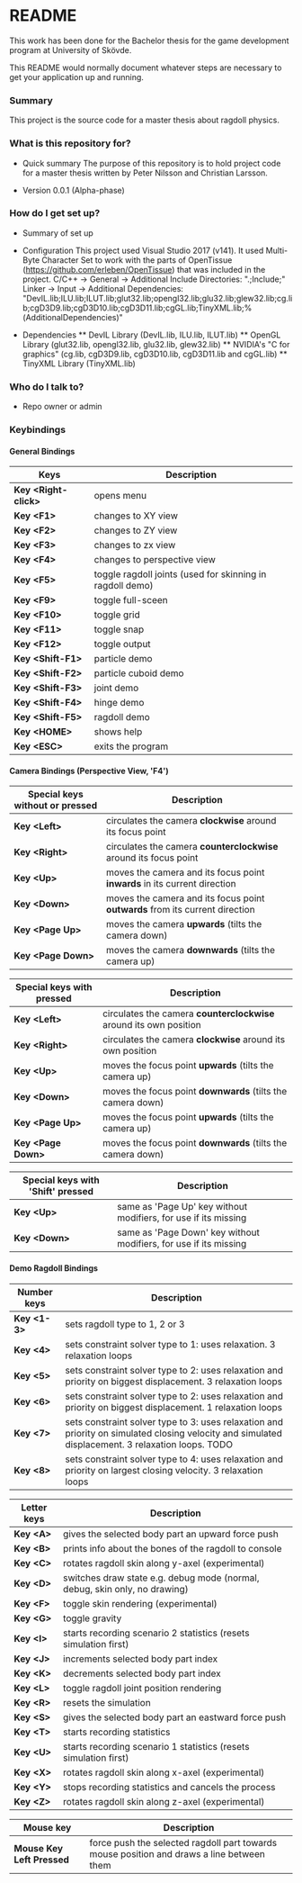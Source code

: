 # README #

This work has been done for the Bachelor thesis for the game development program at University of Skövde.

This README would normally document whatever steps are necessary to get your application up and running.

### Summary ###

This project is the source code for a master thesis about ragdoll physics.

### What is this repository for? ###

* Quick summary
The purpose of this repository is to hold project code for a master thesis written by Peter Nilsson and Christian Larsson.

* Version
0.0.1 (Alpha-phase)

### How do I get set up? ###

* Summary of set up

* Configuration
This project used Visual Studio 2017 (v141).
It used Multi-Byte Character Set to work with the parts of OpenTissue (https://github.com/erleben/OpenTissue) that was included in the project.
C/C++ -> General -> Additional Include Directories: ".;Include;"
Linker -> Input -> Additional Dependencies: "DevIL.lib;ILU.lib;ILUT.lib;glut32.lib;opengl32.lib;glu32.lib;glew32.lib;cg.lib;cgD3D9.lib;cgD3D10.lib;cgD3D11.lib;cgGL.lib;TinyXML.lib;%(AdditionalDependencies)"

* Dependencies
** DevIL Library (DevIL.lib, ILU.lib, ILUT.lib)
** OpenGL Library (glut32.lib, opengl32.lib, glu32.lib, glew32.lib)
** NVIDIA's "C for graphics" (cg.lib, cgD3D9.lib, cgD3D10.lib, cgD3D11.lib and cgGL.lib)
** TinyXML Library (TinyXML.lib)

### Who do I talk to? ###

* Repo owner or admin

### Keybindings ###

#### General Bindings ####

| Keys					| Description														    |
| --------------------- | --------------------------------------------------------- |
| **Key \<Right-click\>** | opens menu 											    |
| **Key \<F1\>**			| changes to XY view									    |
| **Key \<F2\>**			| changes to ZY view									    |
| **Key \<F3\>**			| changes to zx view									    |
| **Key \<F4\>**			| changes to perspective view							    |
| **Key \<F5\>**			| toggle ragdoll joints (used for skinning in ragdoll demo) |
| **Key \<F9\>**			| toggle full-sceen											|
| **Key \<F10\>**			| toggle grid												|
| **Key \<F11\>**			| toggle snap												|
| **Key \<F12\>**			| toggle output												|
| **Key \<Shift-F1\>**	| particle demo												|
| **Key \<Shift-F2\>**	| particle cuboid demo										|
| **Key \<Shift-F3\>**	| joint demo												|
| **Key \<Shift-F4\>**	| hinge demo												|
| **Key \<Shift-F5\>**	| ragdoll demo												|
| **Key \<HOME\>**		| shows help												|
| **Key \<ESC\>**			| exits the program											|

#### Camera Bindings (Perspective View, 'F4') ####

| Special keys **without** <Ctrl> or <Alt> pressed | Description														    	   			  |
| ------------------------------------------------ | ---------------------------------------------------------------------------- |
| **Key \<Left\>**								   | circulates the camera **clockwise** around its focus point 	   			  |
| **Key \<Right\>**								   | circulates the camera **counterclockwise** around its focus point 			  |
| **Key \<Up\>**									   | moves the camera and its focus point **inwards** in its current direction    |
| **Key \<Down\>**								   | moves the camera and its focus point **outwards** from its current direction |
| **Key \<Page Up\>** 							   | moves the camera **upwards** (tilts the camera down)						  |
| **Key \<Page Down\>**							   | moves the camera **downwards** (tilts the camera up)						  |

| Special keys **with** <Ctrl> pressed | Description													      |
| ------------------------------------ | -------------------------------------------------------------------- |
| **Key \<Left\>**			  		   | circulates the camera **counterclockwise** around its own position   |
| **Key \<Right\>**			  		   | circulates the camera **clockwise** around its own position		  |
| **Key \<Up\>**				  		   | moves the focus point **upwards** (tilts the camera up)			  |
| **Key \<Down\>**			  		   | moves the focus point **downwards** (tilts the camera down)		  |
| **Key \<Page Up\>** 		  		   | moves the focus point **upwards** (tilts the camera up)			  |
| **Key \<Page Down\>**		  		   | moves the focus point **downwards** (tilts the camera down)		  |

| Special keys **with** 'Shift' pressed | Description										  			  	|
| ------------------------------------- | ----------------------------------------------------------------- |
| **Key \<Up\>**							| same as 'Page Up' key without modifiers, for use if its missing	|
| **Key \<Down\>** 						| same as 'Page Down' key without modifiers, for use if its missing	|

#### Demo Ragdoll Bindings ####

| Number keys             	  | Description																																		  |
| --------------------------- | ------------------------------------------------------------------------------------------------------------------------------------------------- |
| **Key \<1-3\>**		  	  	  |	sets ragdoll type to 1, 2 or 3																													  |
| **Key \<4\>**			  	  |	sets constraint solver type to 1: uses relaxation. 3 relaxation loops																			  |
| **Key \<5\>**			  	  |	sets constraint solver type to 2: uses relaxation and priority on biggest displacement. 3 relaxation loops										  |
| **Key \<6\>**			  	  |	sets constraint solver type to 2: uses relaxation and priority on biggest displacement. 1 relaxation loops										  |
| **Key \<7\>**			  	  |	sets constraint solver type to 3: uses relaxation and priority on simulated closing velocity and simulated displacement. 3 relaxation loops. TODO |
| **Key \<8\>**			  	  |	sets constraint solver type to 4: uses relaxation and priority on largest closing velocity. 3 relaxation loops									  |


| Letter keys			  	  |	Description											  			 		   |
| --------------------------- | -------------------------------------------------------------------------- |
| **Key \<A\>**			  	  | gives the selected body part an upward force push				 		   |
| **Key \<B\>**			  	  | prints info about the bones of the ragdoll to console				 	   |
| **Key \<C\>**			  	  | rotates ragdoll skin along y-axel (experimental)					 	   |
| **Key \<D\>**			  	  |	switches draw state e.g. debug mode (normal, debug, skin only, no drawing) |
| **Key \<F\>**			  	  |	toggle skin rendering (experimental)		 		   					   |
| **Key \<G\>**			  	  |	toggle gravity										  			 		   |
| **Key \<I\>**			  	  |	starts recording scenario 2 statistics (resets simulation first) 		   |
| **Key \<J\>**			  	  |	increments selected body part index					  			 		   |
| **Key \<K\>**			  	  |	decrements selected body part index					  			 		   |
| **Key \<L\>**			  	  |	toggle ragdoll joint position rendering					  			 	   |
| **Key \<R\>**			  	  |	resets the simulation								  			 		   |
| **Key \<S\>**			  	  |	gives the selected body part an eastward force push				 		   |
| **Key \<T\>**			  	  |	starts recording statistics							  			 		   |
| **Key \<U\>**			  	  |	starts recording scenario 1 statistics (resets simulation first) 		   |
| **Key \<X\>**			  	  |	rotates ragdoll skin along x-axel (experimental)	  			 		   |
| **Key \<Y\>**			  	  |	stops recording statistics and cancels the process	  			 		   |
| **Key \<Z\>**			  	  |	rotates ragdoll skin along z-axel (experimental)	  			 		   |

| Mouse key			      	  | Description																		          |
| --------------------------- | ----------------------------------------------------------------------------------------- |
| **Mouse Key Left Pressed**  | force push the selected ragdoll part towards mouse position and draws a line between them |
